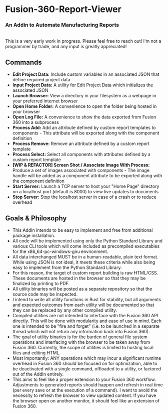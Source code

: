 # Fusion-360-Report-Viewer #
### An Addin to Automate Manufacturing Reports ###
\
This is a very early work in progress. Please feel free to reach out! I'm not a programmer by trade, and any input is greatly appreciated!

## Commands ##
* **Edit Project Data:** Include custom variables in an associated JSON that define required project data
* **Input Project Data:** A utility for Edit Project Data which initializes the associated JSON
* **Launch Browser:** View a directory in your filesystem as a webpage in your preferred internet browser
* **Open Home Folder:** A convenience to open the folder being hosted in your browser
* **Open Log File:** A convenience to show the data exported from Fusion 360 into a subprocess
* **Process Add:** Add an attribute defined by custom report templates to components - This attribute will be exported along with the component definition
* **Process Remove:** Remove an attribute defined by a custom report template
* **Process Select:** Select all components with attributes defined by a custom report template
* **\[WIP & REFACTOR\] Screen Shot / Associate Image With Process:** Produce a set of images associated with components - The image handle will be added as a component attribute to be exported along with the component definition
* **Start Server:** Launch a TCP server to host your "Home Page" directory on a localhost port (default is 8000) to view live updates to documents
* **Stop Server:** Stop the localhost server in case of a crash or to reduce overhead

## Goals & Philosophy ##
* This AddIn intends to be easy to implement and free from additional package installation.
* All code will be implemented using only the Python Standard Library and various CLI tools which will come included as precompiled executables for the x86_64-pc-windows-gnu environment.
* All data interchanged MUST be in a human-readable, plain text format. While using JSON is not ideal, it meets these criteria while also being easy to implement from the Python Standard Library.
* For this reason, the target of custom report building is raw HTML/CSS. These documents are hosted in the browser so that they may be finalized by printing to PDF.
* All utility binaries will be posted as a separate repository so that the source code may be inspected.
* I intend to write all utility functions in Rust for stability, but all arguments and expected outcomes from each utility will be documented so that they can be replaced by any other compiled utility.
* Compiled utilities are not intended to interface with the Fusion 360 API directly. This will be done with modularity and ease of use in mind. Each one is intended to be "fire and forget" (i.e. to be launched in a separate thread which will not return any information back into Fusion 360).
* The goal of utility binaries is for the burden of general file system operations and interfacing with the browser to be taken away from Fusion 360. Currently, the scope of utilities is limited to hosting local files and editing HTML.
* Most Importantly: ANY operations which may incur a significant runtime overhead in Fusion 360 should be focused on for optimization, able to be deactivated with a single command, offloaded to a utility, or factored out of the AddIn entirely.
* This aims to feel like a proper extension to your Fusion 360 workflow. Adjustments to generated reports should happen and refresh in real time (per every save or at the execution of a command). I want to avoid the necessity to refresh the browser to view updated content. If you have the browser open on another monitor, it should feel like an extension of Fusion 360. 

